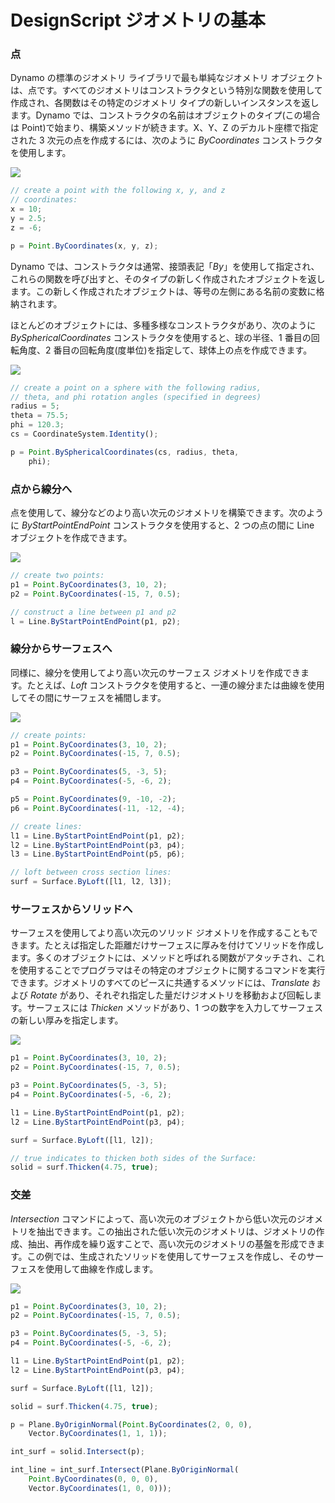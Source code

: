# DesignScript ジオメトリの基本

### 点

Dynamo の標準のジオメトリ ライブラリで最も単純なジオメトリ オブジェクトは、点です。すべてのジオメトリはコンストラクタという特別な関数を使用して作成され、各関数はその特定のジオメトリ タイプの新しいインスタンスを返します。Dynamo では、コンストラクタの名前はオブジェクトのタイプ(この場合は Point)で始まり、構築メソッドが続きます。X、Y、Z のデカルト座標で指定された 3 次元の点を作成するには、次のように _ByCoordinates_ コンストラクタを使用します。

![](../images/8-2/1/GeometryBasics\_01.png)

```js
// create a point with the following x, y, and z
// coordinates:
x = 10;
y = 2.5;
z = -6;

p = Point.ByCoordinates(x, y, z);
```

Dynamo では、コンストラクタは通常、接頭表記「_By_」を使用して指定され、これらの関数を呼び出すと、そのタイプの新しく作成されたオブジェクトを返します。この新しく作成されたオブジェクトは、等号の左側にある名前の変数に格納されます。

ほとんどのオブジェクトには、多種多様なコンストラクタがあり、次のように _BySphericalCoordinates_ コンストラクタを使用すると、球の半径、1 番目の回転角度、2 番目の回転角度(度単位)を指定して、球体上の点を作成できます。

![](../images/8-2/1/GeometryBasics\_02.png)

```js
// create a point on a sphere with the following radius,
// theta, and phi rotation angles (specified in degrees)
radius = 5;
theta = 75.5;
phi = 120.3;
cs = CoordinateSystem.Identity();

p = Point.BySphericalCoordinates(cs, radius, theta,
    phi);
```

### 点から線分へ

点を使用して、線分などのより高い次元のジオメトリを構築できます。次のように _ByStartPointEndPoint_ コンストラクタを使用すると、2 つの点の間に Line オブジェクトを作成できます。

![](../images/8-2/1/GeometryBasics\_03.png)

```js
// create two points:
p1 = Point.ByCoordinates(3, 10, 2);
p2 = Point.ByCoordinates(-15, 7, 0.5);

// construct a line between p1 and p2
l = Line.ByStartPointEndPoint(p1, p2);
```

### 線分からサーフェスへ

同様に、線分を使用してより高い次元のサーフェス ジオメトリを作成できます。たとえば、_Loft_ コンストラクタを使用すると、一連の線分または曲線を使用してその間にサーフェスを補間します。

![](../images/8-2/1/GeometryBasics\_04.png)

```js
// create points:
p1 = Point.ByCoordinates(3, 10, 2);
p2 = Point.ByCoordinates(-15, 7, 0.5);

p3 = Point.ByCoordinates(5, -3, 5);
p4 = Point.ByCoordinates(-5, -6, 2);

p5 = Point.ByCoordinates(9, -10, -2);
p6 = Point.ByCoordinates(-11, -12, -4);

// create lines:
l1 = Line.ByStartPointEndPoint(p1, p2);
l2 = Line.ByStartPointEndPoint(p3, p4);
l3 = Line.ByStartPointEndPoint(p5, p6);

// loft between cross section lines:
surf = Surface.ByLoft([l1, l2, l3]);
```

### サーフェスからソリッドへ

サーフェスを使用してより高い次元のソリッド ジオメトリを作成することもできます。たとえば指定した距離だけサーフェスに厚みを付けてソリッドを作成します。多くのオブジェクトには、メソッドと呼ばれる関数がアタッチされ、これを使用することでプログラマはその特定のオブジェクトに関するコマンドを実行できます。ジオメトリのすべてのピースに共通するメソッドには、_Translate_ および _Rotate_ があり、それぞれ指定した量だけジオメトリを移動および回転します。サーフェスには _Thicken_ メソッドがあり、1 つの数字を入力してサーフェスの新しい厚みを指定します。

![](../images/8-2/1/GeometryBasics\_05.png)

```js
p1 = Point.ByCoordinates(3, 10, 2);
p2 = Point.ByCoordinates(-15, 7, 0.5);

p3 = Point.ByCoordinates(5, -3, 5);
p4 = Point.ByCoordinates(-5, -6, 2);

l1 = Line.ByStartPointEndPoint(p1, p2);
l2 = Line.ByStartPointEndPoint(p3, p4);

surf = Surface.ByLoft([l1, l2]);

// true indicates to thicken both sides of the Surface:
solid = surf.Thicken(4.75, true);
```

### 交差

_Intersection_ コマンドによって、高い次元のオブジェクトから低い次元のジオメトリを抽出できます。この抽出された低い次元のジオメトリは、ジオメトリの作成、抽出、再作成を繰り返すことで、高い次元のジオメトリの基盤を形成できます。この例では、生成されたソリッドを使用してサーフェスを作成し、そのサーフェスを使用して曲線を作成します。

![](../images/8-2/1/GeometryBasics\_06.png)

```js
p1 = Point.ByCoordinates(3, 10, 2);
p2 = Point.ByCoordinates(-15, 7, 0.5);

p3 = Point.ByCoordinates(5, -3, 5);
p4 = Point.ByCoordinates(-5, -6, 2);

l1 = Line.ByStartPointEndPoint(p1, p2);
l2 = Line.ByStartPointEndPoint(p3, p4);

surf = Surface.ByLoft([l1, l2]);

solid = surf.Thicken(4.75, true);

p = Plane.ByOriginNormal(Point.ByCoordinates(2, 0, 0),
    Vector.ByCoordinates(1, 1, 1));

int_surf = solid.Intersect(p);

int_line = int_surf.Intersect(Plane.ByOriginNormal(
    Point.ByCoordinates(0, 0, 0),
    Vector.ByCoordinates(1, 0, 0)));
```
